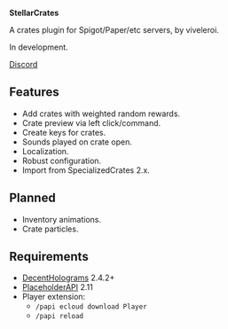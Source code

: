 **StellarCrates**

A crates plugin for Spigot/Paper/etc servers, by viveleroi.

In development.

[Discord](discord)

## Features

- Add crates with weighted random rewards.
- Crate preview via left click/command.
- Create keys for crates.
- Sounds played on crate open.
- Localization.
- Robust configuration.
- Import from SpecializedCrates 2.x.

## Planned

- Inventory animations.
- Crate particles.

## Requirements

- [DecentHolograms][dh] 2.4.2+
- [PlaceholderAPI][papi] 2.11 
- Player extension:
  - `/papi ecloud download Player`
  - `/papi reload`

[discord]: https://discord.gg/7FxZScH4EJ
[dh]: https://www.spigotmc.org/resources/decent-holograms-1-8-1-19-papi-support-no-dependencies.96927/
[papi]: https://www.spigotmc.org/resources/placeholderapi.6245/